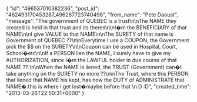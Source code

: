  {
   "id": "496537010382236",
   "post_id": "462493170453287_496287723740498",
   "from_name": "Pete Daoust",
   "message": "The government of QUEBEC is a trust\n\nThe NAME they created is held in that trust and its theres\n\nI�m the BENEFICIARY of that NAME\n\nI give VALUE to that NAME\n\nThe SURETY of that name is Government of QUEBEC ??\n\nEverytime I use a COUPON, the Government pick the $$ on the SURETY\n\nCoupon can be used in Hospital, Court, School�etc\n\nIf a PERSON lien the NAME, I surely have to give my AUTHORIZATION, since I�m the LAWFUL holder in due course of that NAME ??.\n\nWhen the NAME is liened, the TRUST (Government) can�t take anything on the SURETY no more ??\n\nThe Trust, where this PERSON that liened that NAME his kept, has now the DUTY of ADMINISTRATE that NAME�.this is where I get lost�maybe before that \n:D :D",
   "created_time": "2013-03-26T22:50:31+0000"
 }
